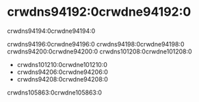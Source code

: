 # crwdns94192:0crwdne94192:0

<p class="description">crwdns94194:0crwdne94194:0</p>

crwdns94196:0crwdne94196:0 crwdns94198:0crwdne94198:0 crwdns94200:0crwdne94200:0 crwdns101208:0crwdne101208:0

- crwdns101210:0crwdne101210:0
- crwdns94206:0crwdne94206:0
- crwdns94208:0crwdne94208:0

crwdns105863:0crwdne105863:0